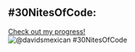 ## #30NitesOfCode:
  [Check out my progress!](https://www.codedex.io/@davidsmexican/30-nites-of-code)  
  ![@davidsmexican #30NitesOfCode](https://www.codedex.io/api/petStatus?user=davidsmexican)
